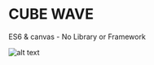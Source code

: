 # CUBE WAVE

ES6 & canvas - No Library or Framework

![alt text](https://media.giphy.com/media/xUNd9POzQ2A8UYIjCw/giphy.gif "Cube Wave GIF")